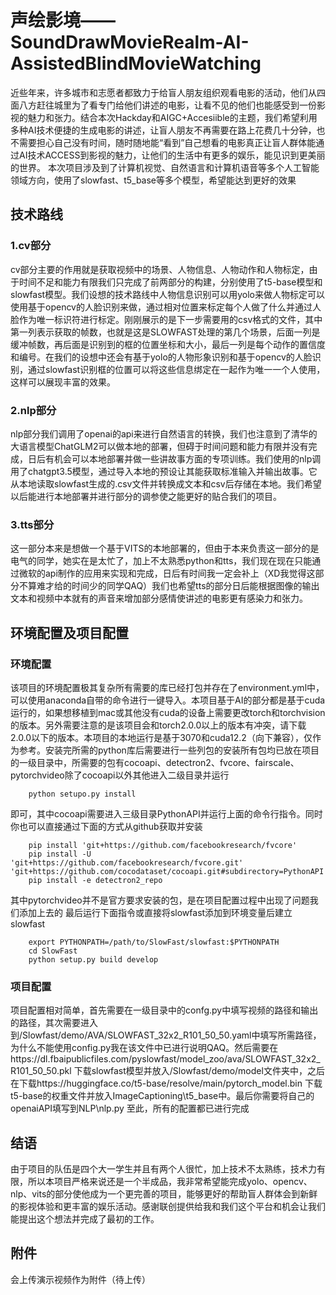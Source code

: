 # 声绘影境——SoundDrawMovieRealm-AI-AssistedBlindMovieWatching
近些年来，许多城市和志愿者都致力于给盲人朋友组织观看电影的活动，他们从四面八方赶往城里为了看专门给他们讲述的电影，让看不见的他们也能感受到一份影视的魅力和张力。结合本次Hackday和AIGC+Accesiible的主题，我们希望利用多种AI技术便捷的生成电影的讲述，让盲人朋友不再需要在路上花费几十分钟，也不需要担心自己没有时间，随时随地能“看到”自己想看的电影真正让盲人群体能通过AI技术ACCESS到影视的魅力，让他们的生活中有更多的娱乐，能见识到更美丽的世界。
本次项目涉及到了计算机视觉、自然语言和计算机语音等多个人工智能领域方向，使用了slowfast、t5_base等多个模型，希望能达到更好的效果
## 技术路线
### 1.cv部分
cv部分主要的作用就是获取视频中的场景、人物信息、人物动作和人物标定，由于时间不足和能力有限我们只完成了前两部分的构建，分别使用了t5-base模型和slowfast模型。我们设想的技术路线中人物信息识别可以用yolo来做人物标定可以使用基于opencv的人脸识别来做，通过相对位置来标定每个人做了什么并通过人脸作为唯一标识符进行标定。刚刚展示的是下一步需要用的csv格式的文件，其中第一列表示获取的帧数，也就是这是SLOWFAST处理的第几个场景，后面一列是缓冲帧数，再后面是识别到的框的位置坐标和大小，最后一列是每个动作的置信度和编号。在我们的设想中还会有基于yolo的人物形象识别和基于opencv的人脸识别，通过slowfast识别框的位置可以将这些信息绑定在一起作为唯一一个人使用，这样可以展现丰富的效果。
### 2.nlp部分
nlp部分我们调用了openai的api来进行自然语言的转换，我们也注意到了清华的大语言模型ChatGLM2可以做本地的部署，但碍于时间问题和能力有限并没有完成，日后有机会可以本地部署并做一些讲故事方面的专项训练。我们使用的nlp调用了chatgpt3.5模型，通过导入本地的预设让其能获取标准输入并输出故事。它从本地读取slowfast生成的.csv文件并转换成文本和csv后存储在本地。我们希望以后能进行本地部署并进行部分的调参使之能更好的贴合我们的项目。
### 3.tts部分
这一部分本来是想做一个基于VITS的本地部署的，但由于本来负责这一部分的是电气的同学，她实在是太忙了，加上不太熟悉python和tts，我们现在现在只能通过微软的api制作的应用来实现和完成，日后有时间我一定会补上（XD我觉得这部分不算难才给的时间少的同学QAQ）我们也希望tts的部分日后能根据图像的输出文本和视频中本就有的声音来增加部分感情使讲述的电影更有感染力和张力。
## 环境配置及项目配置
### 环境配置
该项目的环境配置极其复杂所有需要的库已经打包并存在了environment.yml中，可以使用anaconda自带的命令进行一键导入。本项目基于AI的部分都是基于cuda运行的，如果想移植到mac或其他没有cuda的设备上需要更改torch和torchvision的版本。另外需要注意的是该项目会和torch2.0.0以上的版本有冲突，请下载2.0.0以下的版本。本项目的本地运行是基于3070和cuda12.2（向下兼容），仅作为参考。安装完所需的python库后需要进行一些列包的安装所有包均已放在项目的一级目录中，所需要的包有cocoapi、detectron2、fvcore、fairscale、pytorchvideo除了cocoapi以外其他进入二级目录并运行
```
    python setupo.py install
```
即可，其中cocoapi需要进入三级目录PythonAPI并运行上面的命令行指令。同时你也可以直接通过下面的方式从github获取并安装
```
    pip install 'git+https://github.com/facebookresearch/fvcore'
    pip install -U 'git+https://github.com/facebookresearch/fvcore.git' 'git+https://github.com/cocodataset/cocoapi.git#subdirectory=PythonAPI'
    pip install -e detectron2_repo
```
其中pytorchvideo并不是官方要求安装的包，是在项目配置过程中出现了问题我们添加上去的
最后运行下面指令或直接将slowfast添加到环境变量后建立slowfast
```
    export PYTHONPATH=/path/to/SlowFast/slowfast:$PYTHONPATH
    cd SlowFast
    python setup.py build develop
```
### 项目配置
项目配置相对简单，首先需要在一级目录中的confg.py中填写视频的路径和输出的路径，其次需要进入到/Slowfast/demo/AVA/SLOWFAST_32x2_R101_50_50.yaml中填写所需路径，为什么不能使用config.py我在该文件中已进行说明QAQ。然后需要在https://dl.fbaipublicfiles.com/pyslowfast/model_zoo/ava/SLOWFAST_32x2_R101_50_50.pkl 下载slowfast模型并放入/Slowfast/demo/model文件夹中，之后在下载https://huggingface.co/t5-base/resolve/main/pytorch_model.bin 下载t5-base的权重文件并放入ImageCaptioning\t5_base中。最后你需要将自己的openaiAPI填写到NLP\nlp.py 至此，所有的配置都已进行完成
## 结语
由于项目的队伍是四个大一学生并且有两个人很忙，加上技术不太熟练，技术力有限，所以本项目严格来说还是一个半成品，我非常希望能完成yolo、opencv、nlp、vits的部分使他成为一个更完善的项目，能够更好的帮助盲人群体会到新鲜的影视体验和更丰富的娱乐活动。感谢联创提供给我和我们这个平台和机会让我们能提出这个想法并完成了最初的工作。
## 附件
会上传演示视频作为附件（待上传）
